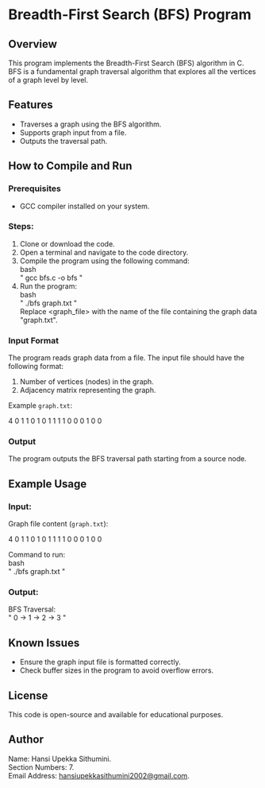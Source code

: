 # Breadth-First Search (BFS) Program

## Overview
This program implements the Breadth-First Search (BFS) algorithm in C. BFS is a fundamental graph traversal algorithm that explores all the vertices of a graph level by level.

## Features
- Traverses a graph using the BFS algorithm.
- Supports graph input from a file.
- Outputs the traversal path.

## How to Compile and Run

### Prerequisites
- GCC compiler installed on your system.

### Steps:
1. Clone or download the code.
2. Open a terminal and navigate to the code directory.
3. Compile the program using the following command: <br>
   bash <br>
      " gcc bfs.c -o bfs "
5. Run the program: <br>
   bash <br>
     " ./bfs graph.txt " <br>
     Replace <graph_file> with the name of the file containing the graph data "graph.txt".<br>

### Input Format
The program reads graph data from a file. The input file should have the following format:
1. Number of vertices (nodes) in the graph.
2. Adjacency matrix representing the graph.

Example `graph.txt`:

4
0 1 1 0
1 0 1 1
1 1 0 0
0 1 0 0


### Output
The program outputs the BFS traversal path starting from a source node.

## Example Usage

### Input:
Graph file content (`graph.txt`):

4
0 1 1 0
1 0 1 1
1 1 0 0
0 1 0 0


Command to run: <br>
bash <br>
  " ./bfs graph.txt "


### Output:

BFS Traversal: <br>
     " 0 -> 1 -> 2 -> 3 "


## Known Issues
- Ensure the graph input file is formatted correctly.
- Check buffer sizes in the program to avoid overflow errors.

## License
This code is open-source and available for educational purposes.

## Author
Name:            Hansi Upekka Sithumini. <br>
Section Numbers: 7.   <br>
Email Address:   hansiupekkasithumini2002@gmail.com. <br>

